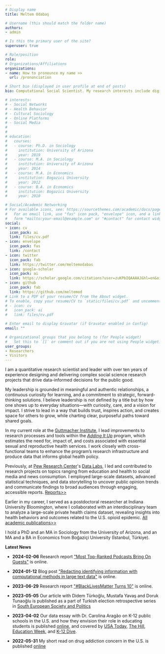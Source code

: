 ```yaml
---
# Display name
title: Meltem Odabaş

# Username (this should match the folder name)
authors:
- admin

# Is this the primary user of the site?
superuser: true

# Role/position
role: 
# Organizations/Affiliations
organizations:
- name: How to pronounce my name >>
  url: /prononciation

# Short bio (displayed in user profile at end of posts)
bio: Computational Social Scientist. My research interests include digital technology, social media use, and the relationship between social interaction and cultural formation.

# interests:
# - Social Networks
# - Health Behavior
# - Cultural Sociology
# - Online Platforms
# - Social Media
# 
# 
# education:
#   courses:
#   - course: Ph.D. in Sociology
#     institution: University of Arizona
#     year: 2019
#   - course: M.A. in Sociology
#     institution: University of Arizona
#     year: 2014
#   - course: M.A. in Economics
#     institution: Bogazici University
#     year: 2012
#   - course: B.A. in Economics
#     institution: Bogazici University
#     year: 2010

# Social/Academic Networking
# For available icons, see: https://sourcethemes.com/academic/docs/page-builder/#icons
#   For an email link, use "fas" icon pack, "envelope" icon, and a link in the
#   form "mailto:your-email@example.com" or "#contact" for contact widget.
social:
- icon: cv
  icon_pack: ai
  link: files/cv.pdf
- icon: envelope
  icon_pack: fas
  link: /contact
- icon: twitter
  icon_pack: fab
  link: https://twitter.com/meltemodabas
- icon: google-scholar
  icon_pack: ai
  link: https://scholar.google.com/citations?user=zuKPbIQAAAAJ&hl=en&oi=ao
- icon: github
  icon_pack: fab
  link: https://github.com/meltemod
# Link to a PDF of your resume/CV from the About widget.
# To enable, copy your resume/CV to `static/files/cv.pdf` and uncomment the lines below.
# - icon: cv
#   icon_pack: ai
#   link: files/cv.pdf

# Enter email to display Gravatar (if Gravatar enabled in Config)
email: ""

# Organizational groups that you belong to (for People widget)
#   Set this to `[]` or comment out if you are not using People widget.
user_groups:
- Researchers
- Visitors
---
```


I am a quantitative research scientist and  leader with over ten years of experience 
designing and delivering complex social science research projects that drive data-informed 
decisions for the public good.

My leadership is grounded in meaningful and authentic relationships, a continuous curiosity for learning, 
and a commitment to strategic, forward-thinking solutions. I believe leadership is not defined 
by a title but by how one shows up to everyday situations—with curiosity, care, and a vision for impact. 
I strive to lead in a way that builds trust, inspires action, and creates space for others to grow, 
while charting clear, purposeful paths toward shared goals.

In my current role at the [Guttmacher Institute](https://www.guttmacher.org/), 
I lead improvements to research processes 
and tools within the [*Adding It Up*](https://www.guttmacher.org/adding-it-up) program, 
which estimates the need for, impact of, 
and costs associated with essential sexual and reproductive health services. 
I work closely with cross-functional teams to enhance the program’s research infrastructure 
and produce data that informs global health policy.

Previously, at  [Pew Research Center](https://www.pewresearch.org/)'s 
[Data Labs](https://www.pewresearch.org/methods/about-data-labs/), 
I led and contributed to research projects on 
topics ranging from education and health to social media and news consumption.
 I employed large-scale datasets, advanced statistical techniques, and data storytelling 
 to uncover public opinion trends and communicate findings to broad audiences through engaging, 
 accessible reports. [Reports>>](https://www.pewresearch.org/staff/meltem-odabas/)

Earlier in my career, I served as a postdoctoral researcher at Indiana University Bloomington, 
where I collaborated with an interdisciplinary team to analyze a large-scale private health claims dataset, 
revealing insights into health behaviors and outcomes related to the U.S. opioid epidemic.
 [All academic publications>>](https://scholar.google.com/citations?user=zuKPbIQAAAAJ&hl=en)

I hold a PhD and an MA in Sociology from the University of Arizona, 
and an MA and a BA in Economics from Boğaziçi University (İstanbul, Türkiye).

**Latest News**

- **2024-02-06** Research report ["Most Top-Ranked Podcasts Bring On Guests"](https://www.pewresearch.org/journalism/2024/02/06/most-top-ranked-podcasts-bring-on-guests/) is online.

- **2024-01-12** Blog post ["Redacting identifying information with computational methods in large text data"](https://www.pewresearch.org/decoded/2024/01/12/redacting-identifying-information-with-computational-methods-in-large-text-data/) is online.

- **2023-06-29** Research report ["#BlackLivesMatter Turns 10"](https://www.pewresearch.org/internet/2023/06/29/blacklivesmatter-turns-10/) is online.

- **2023-05-05** Our article with Didem Türkoğlu, Mustafa Yavaş and Doruk Tunaoğlu is published as a part of Turkish election retrospective series in [South European Society and Politics](https://www.tandfonline.com/doi/abs/10.1080/13608746.2023.2200901)

- **2023-04-02** Our data essay with Dr. Carolina Aragão on K-12 public schools in the U.S. and how they envision their role in educating students is published [online](https://www.pewresearch.org/social-trends/2023/04/04/school-district-mission-statements-highlight-a-partisan-divide-over-diversity-equity-and-inclusion-in-k-12-education/), and covered by [USA Today](https://www.usatoday.com/story/news/education/2023/04/04/public-schools-mission-statements-partisan-divide-dei/11593250002/), [The Hill](https://thehill.com/blogs/blog-briefing-room/3933631-blue-school-districts-far-more-likely-to-include-diversity-in-mission-statements-analysis/), [Education Week](https://www.edweek.org/leadership/what-an-analysis-of-school-district-mission-statements-revealed/2023/04), and [K-12 Dive](https://www.k12dive.com/news/DEI-partisan-school-mission-statements/647003/).  

- **2022-05-31** My short read on drug addiction concern in the U.S. is published [online](https://www.pewresearch.org/fact-tank/2022/05/31/concern-about-drug-addiction-has-declined-in-u-s-even-in-areas-where-fatal-overdoses-have-risen-the-most/)

